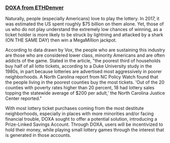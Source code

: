 ### [DOXA from ETHDenver](https://github.com/brennanfife/DOXA-V0)

Naturally, people (especially Americans) love to play the lottery. 
In 2017, it was estimated the US spent roughly $75 billion on them alone. Yet, those of us who do not play understand the extremely low chances of winning, as a ticket holder is more likely to be struck by lightning and attacked by a shark (ON THE SAME DAY) then win a MegaMillion jackpot.

According to data drawn by Vox, the people who are sustaining this industry are those who are considered lower class, minority Americans and are often addicts of the game. Stated in the article, "the poorest third of households buy half of all lotto tickets, according to a Duke University study in the 1980s, in part because lotteries are advertised most aggressively in poorer neighborhoods. A North Carolina report from NC Policy Watch found that the people living in the poorest counties buy the most tickets. 'Out of the 20 counties with poverty rates higher than 20 percent, 18 had lottery sales topping the statewide average of $200 per adult,' the North Carolina Justice Center reported."

With most lottery ticket purchases coming from the most destitute neighborhoods, especially in places with more minorities and/or facing financial trouble, DOXA sought to offer a potential solution, introducing a Prize-Linked Savings Account. Through DOXA, users will be incentivized to hold their money, while playing small lottery games through the interest that is generated in those accounts.